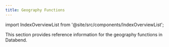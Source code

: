```yaml
---
title: Geography Functions
---
```


import IndexOverviewList from '@site/src/components/IndexOverviewList';

This section provides reference information for the geography functions in Databend.

<IndexOverviewList />